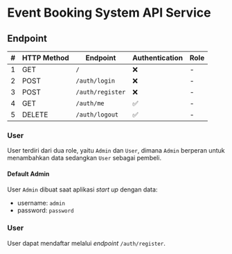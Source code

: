 # Event Booking System API Service

## Endpoint

| # | HTTP Method | Endpoint         | Authentication | Role |
|---|-------------|------------------|----------------|------|
| 1 | GET         | `/`              | ❌              | -    |
| 2 | POST        | `/auth/login`    | ❌              | -    |
| 3 | POST        | `/auth/register` | ❌              | -    |
| 4 | GET         | `/auth/me`       | ✅              | -    |
| 5 | DELETE      | `/auth/logout`   | ✅              | -    |

### User
User terdiri dari dua role, yaitu `Admin` dan `User`, dimana `Admin` berperan untuk menambahkan data sedangkan `User` sebagai pembeli.

#### Default Admin
User `Admin` dibuat saat aplikasi _start up_ dengan data:
- username: `admin`
- password: `password`

### User
User dapat mendaftar melalui _endpoint_ `/auth/register`.